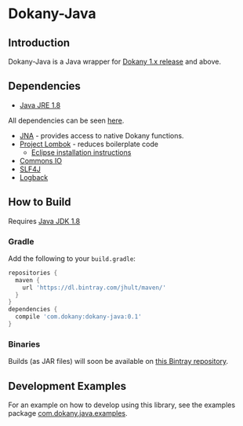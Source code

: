 Dokany-Java
======

## Introduction
Dokany-Java is a Java wrapper for [Dokany 1.x release](https://github.com/dokan-dev/dokany/releases) and above.

## Dependencies
- [Java JRE 1.8](https://java.com/en/download/manual.jsp)

All dependencies can be seen [here](build.gradle).

- [JNA](https://github.com/java-native-access/jna) - provides access to native Dokany functions.
- [Project Lombok](https://projectlombok.org/) - reduces boilerplate code
	- [Eclipse installation instructions](https://stackoverflow.com/questions/3418865/cannot-make-project-lombok-work-on-eclipse-helios/)
- [Commons IO](https://commons.apache.org/proper/commons-io/)
- [SLF4J](https://www.slf4j.org/)
- [Logback](https://logback.qos.ch/)
	
## How to Build
Requires [Java JDK 1.8](http://www.azul.com/downloads/zulu/)

### Gradle
Add the following to your `build.gradle`:

```groovy
repositories {
  maven {
    url 'https://dl.bintray.com/jhult/maven/'
  }
}
dependencies {
  compile 'com.dokany:dokany-java:0.1'
}
```

### Binaries
Builds (as JAR files) will soon be available on [this Bintray repository](https://bintray.com/jhult/maven/com.dokany%3Adokany-java).

## Development Examples
For an example on how to develop using this library, see the examples package [com.dokany.java.examples](src//main/java/com/dokany/java/examples/).
